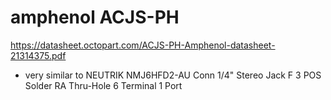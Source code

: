 # amphenol ACJS-PH 
https://datasheet.octopart.com/ACJS-PH-Amphenol-datasheet-21314375.pdf

* very similar to NEUTRIK NMJ6HFD2-AU
Conn 1/4" Stereo Jack F 3 POS Solder RA Thru-Hole 6 Terminal 1 Port
